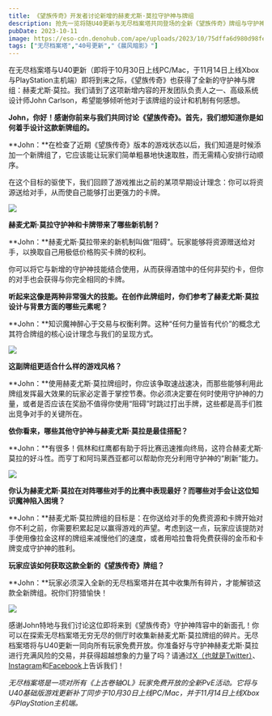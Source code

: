 ```yaml
---
title: 《望族传奇》开发者讨论新增的赫麦尤斯·莫拉守护神与牌组
description: 抢先一览将随U40更新与无尽档案塔共同登场的全新《望族传奇》牌组与守护神！
pubDate: 2023-10-11
image: https://eso-cdn.denohub.com/ape/uploads/2023/10/75dffa6d980d98feaa0c43730e414e08.jpg
tags: ["无尽档案塔","40号更新","《晨风暗影》"]
---
```


在无尽档案塔与U40更新（即将于10月30日上线PC/Mac，于11月14日上线Xbox与PlayStation主机端）即将到来之际，《望族传奇》也获得了全新的守护神与牌组：赫麦尤斯·莫拉。我们请到了这项新增内容的开发团队负责人之一、高级系统设计师John
Carlson，希望能够倾听他对于该牌组的设计和机制有何感想。

**John，你好！感谢你前来与我们共同讨论《望族传奇》。首先，我们想知道你是如何着手设计这款新牌组的。**

**John：**在检查了近期《望族传奇》版本的游戏状态以后，我们知道是时候添加一个新牌组了，它应该能让玩家们简单粗暴地快速取胜，而无需精心安排行动顺序。

在这个目标的驱使下，我们回顾了游戏推出之前的某项早期设计理念：你可以将资源送给对手，从而使自己能够打出更强力的卡牌。

![](https://eso-cdn.denohub.com/ape/uploads/2023/10/5130138a4efdd5b7a580ad6bbda4a77763803.jpg)

**赫麦尤斯·莫拉守护神和卡牌带来了哪些新机制？**

**John：**赫麦尤斯·莫拉带来的新机制叫做“阻碍”。玩家能够将资源赠送给对手，以换取自己用极低价格购买卡牌的权利。

你可以将它与新增的守护神技能结合使用，从而获得酒馆中的任何非契约卡，但你的对手也会获得与你完全相同的卡牌。

**听起来这像是两种非常强大的技能。在创作此牌组时，你们参考了赫麦尤斯·莫拉设计与背景方面的哪些元素呢？**

**John：**知识魔神醉心于交易与权衡利弊。这种“任何力量皆有代价”的概念尤其符合牌组的核心设计理念与我们的呈现方式。

![](https://eso-cdn.denohub.com/ape/uploads/2023/10/36a6535691e1af5d7cb0351a7c14481a65725.jpg)

**这副牌组更适合什么样的游戏风格？**

**John：**使用赫麦尤斯·莫拉牌组时，你应该争取速战速决，而那些能够利用此牌组发挥最大效果的玩家必定善于掌控节奏。你必须决定要在何时使用守护神的力量，或者是否应该在奖励不值得你使用“阻碍”时跳过打出手牌，这些都是高手们胜出竞争对手的关键所在。

**依你看来，哪些其他守护神与赫麦尤斯·莫拉是最佳搭配？**

**John：**有很多！佩林和红鹰都有助于将比赛迅速推向终局，这符合赫麦尤斯·莫拉的好斗性。而亨丁和阿玛莱西亚都可以帮助你充分利用守护神的“刷新”能力。

![](https://eso-cdn.denohub.com/ape/uploads/2023/10/c0df2ccfacc854db3db7de5b93adf30d61428.jpg)

**你认为赫麦尤斯·莫拉在对阵哪些对手的比赛中表现最好？而哪些对手会让这位知识魔神陷入困境？**

**John：**赫麦尤斯·莫拉牌组的目标是：在你送给对手的免费资源和卡牌开始对你不利之前，你需要积累起足以赢得游戏的声望。考虑到这一点，玩家应该提防对手使用像拉金这样的牌组来减慢他们的速度，或者用哈拉鲁将免费获得的金币和卡牌变成守护神的胜利。

**玩家应该如何获取这款全新的《望族传奇》牌组？**

**John：**玩家必须深入全新的无尽档案塔并在其中收集所有碎片，才能解锁这款全新牌组。祝你们狩猎愉快！

![](https://eso-cdn.denohub.com/ape/uploads/2023/10/0bb806de43186cd911d01c73f6d5181e60741.jpg)

感谢John特地与我们讨论这位即将来到《望族传奇》守护神阵容中的新面孔！你可以在探索无尽档案塔无穷无尽的侧厅时收集新赫麦尤斯·莫拉牌组的碎片。无尽档案塔将与U40更新一同向所有玩家免费开放。你准备好与守护神赫麦尤斯·莫拉进行充满风险的交易，并获得超越想象的力量了吗？请通过[X（也就是Twitter）](https://twitter.com/TESOnline)、[Instagram](https://www.instagram.com/elderscrollsonline/)和[Facebook](https://www.facebook.com/elderscrollsonline)上告诉我们！

_无尽档案塔是一项对所有《上古卷轴OL》玩家免费开放的全新PvE活动。它将与U40基础版游戏更新补丁同步于10月30日上线PC/Mac，并于11月14日上线Xbox与PlayStation主机端。_
